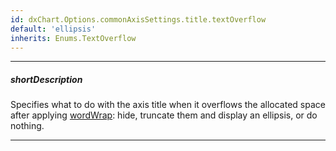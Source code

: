 ```yaml
---
id: dxChart.Options.commonAxisSettings.title.textOverflow
default: 'ellipsis'
inherits: Enums.TextOverflow
---
```

---
##### shortDescription
Specifies what to do with the axis title when it overflows the allocated space after applying [wordWrap](/api-reference/10%20UI%20Components/dxChart/1%20Configuration/commonAxisSettings/title/wordWrap.md '/Documentation/ApiReference/UI_Components/dxChart/Configuration/commonAxisSettings/title/#wordWrap'): hide, truncate them and display an ellipsis, or do nothing.

---
